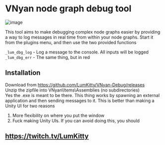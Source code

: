 # VNyan node graph debug tool

![image](https://github.com/user-attachments/assets/ff28ebe5-e3ba-4f05-bd5b-169b21f0f32c)

This tool aims to make debugging complex node graphs easier by providing a way to log messages in real time from within your node graphs.
Start it from the plugins menu, and then use the two provided functions

```_lum_dbg_log``` - Log a message to the console. All inputs will be logged  
```_lum_dbg_err``` - The same thing, but in red  

## Installation

Download from https://github.com/LumKitty/VNyan-Debug/releases  
Unzip the zipfile into VNyan\Items\Assemblies (no subdirectories)  
Yes the .exe is meant to be there. This thing works by spawning an external application and then sending messages to it. This is better than making a Unity UI for two reasons
1) More flexibility on where you put the window
2) Fuck making Unity UIs. If you can avoid doing this, you should

## https://twitch.tv/LumKitty
